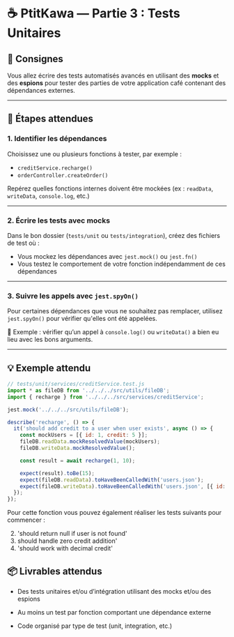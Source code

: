 # ☕ PtitKawa — Partie 3 : Tests Unitaires

## 📝 Consignes

Vous allez écrire des tests automatisés avancés en utilisant des **mocks** et des **espions** pour tester des parties de votre application café contenant des dépendances externes.

---

## 🔧 Étapes attendues

### 1. Identifier les dépendances

Choisissez une ou plusieurs fonctions à tester, par exemple :

- `creditService.recharge()`
- `orderController.createOrder()`

 Repérez quelles fonctions internes doivent être mockées (ex : `readData`, `writeData`, `console.log`, etc.)

---

### 2.  Écrire les tests avec mocks

Dans le bon dossier (`tests/unit` ou `tests/integration`), créez des fichiers de test où :

- Vous mockez les dépendances avec `jest.mock()` ou `jest.fn()`
- Vous testez le comportement de votre fonction indépendamment de ces dépendances

---

### 3. Suivre les appels avec `jest.spyOn()`

Pour certaines dépendances que vous ne souhaitez pas remplacer, utilisez `jest.spyOn()` pour vérifier qu'elles ont été appelées.

📌 Exemple : vérifier qu’un appel à `console.log()` ou `writeData()` a bien eu lieu avec les bons arguments.

---

## 💡 Exemple attendu

```js
// tests/unit/services/creditService.test.js
import * as fileDB from '../../../src/utils/fileDB';
import { recharge } from '../../../src/services/creditService';

jest.mock('../../../src/utils/fileDB');

describe('recharge', () => {
  it('should add credit to a user when user exists', async () => {
    const mockUsers = [{ id: 1, credit: 5 }];
    fileDB.readData.mockResolvedValue(mockUsers);
    fileDB.writeData.mockResolvedValue();

    const result = await recharge(1, 10);

    expect(result).toBe(15);
    expect(fileDB.readData).toHaveBeenCalledWith('users.json');
    expect(fileDB.writeData).toHaveBeenCalledWith('users.json', [{ id: 1, credit: 15 }]);
  });
});
```
Pour cette fonction vous pouvez également réaliser les tests suivants pour commencer : 

2. 'should return null if user is not found'
3. should handle zero credit addition'
4. 'should work with decimal credit'

## 📦 Livrables attendus

- Des tests unitaires et/ou d’intégration utilisant des mocks et/ou des espions

- Au moins un test par fonction comportant une dépendance externe

- Code organisé par type de test (unit, integration, etc.)